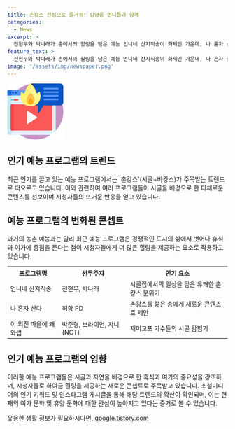```yaml
---
title: 촌캉스 진심으로 즐거워! 임영웅 언니들과 함께
categories:
  - News
excerpt: >
  전현무와 박나래가 촌에서의 힐링을 담은 예능 언니네 산지직송이 화제인 가운데, 나 혼자 산다도 인기를 끌었다. 이 외에도 MBC 삼시세끼 어촌편과 2PM의 유튜브 예능 등 촌캉스를 다룬 프로그램이 늘어나고 있다. 트렌드를 눈여겨본 PD의 제안으로 시골을 배경으로 하는 프로그램들이 인기를 얻고 있는데, 이는 도시 생활에서 벗어나 휴식을 취하는 것에 대한 관심이 높아지고 있는 것으로 해석된다. 실제로 소셜미디어에서도 촌캉스 관련 게시글과 여행 사진이 많이 올라오고 있으며, 이는 현재 젊은 세대의 트렌드를 반영한 것으로 해석된다.
feature_text: >
  전현무와 박나래가 촌에서의 힐링을 담은 예능 언니네 산지직송이 화제인 가운데, 나 혼자 산다도 인기를 끌었다. 이 외에도 MBC 삼시세끼 어촌편과 2PM의 유튜브 예능 등 촌캉스를 다룬 프로그램이 늘어나고 있다. 트렌드를 눈여겨본 PD의 제안으로 시골을 배경으로 하는 프로그램들이 인기를 얻고 있는데, 이는 도시 생활에서 벗어나 휴식을 취하는 것에 대한 관심이 높아지고 있는 것으로 해석된다. 실제로 소셜미디어에서도 촌캉스 관련 게시글과 여행 사진이 많이 올라오고 있으며, 이는 현재 젊은 세대의 트렌드를 반영한 것으로 해석된다.
image: '/assets/img/newspaper.png'
---
```


<p><img src="/assets/img/news.png" alt="rentncar 속보" /></p>

<h2 data-ke-size="size26">인기 예능 프로그램의 트렌드</h2>

<p data-ke-size="size16">최근 인기를 끌고 있는 예능 프로그램에서는 '촌캉스'(시골+바캉스)가 주목받는 트렌드로 떠오르고 있습니다. 이와 관련하여 여러 프로그램들이 시골을 배경으로 한 다채로운 콘텐츠를 선보이며 시청자들의 뜨거운 반응을 얻고 있습니다.</p>

<h2 data-ke-size="size26">예능 프로그램의 변화된 콘셉트</h2>

<p data-ke-size="size16">과거의 농촌 예능과는 달리 최근 예능 프로그램은 경쟁적인 도시의 삶에서 벗어나 휴식과 여가에 중점을 둔다는 점이 시청자들에게 더 많은 힐링을 제공하는 요소로 작용하고 있습니다.</p>

<table>
    <tr>
        <th>프로그램명</th>
        <th>선두주자</th>
        <th>인기 요소</th>
    </tr>
    <tr>
        <td>언니네 산지직송</td>
        <td>전현무, 박나래</td>
        <td>시골집에서의 일상을 담은 유쾌한 촌캉스 분위기</td>
    </tr>
    <tr>
        <td>나 혼자 산다</td>
        <td>허항 PD</td>
        <td>촌캉스를 젊은 층에게 새로운 콘텐츠로 제안</td>
    </tr>
    <tr>
        <td>이 외진 마을에 왜 와썹</td>
        <td>박준형, 브라이언, 쟈니(NCT)</td>
        <td>재미교포 가수들의 시골 탐험기</td>
    </tr>
</table>

<h2 data-ke-size="size26">인기 예능 프로그램의 영향</h2>

<p data-ke-size="size16">이러한 예능 프로그램들은 시골과 자연을 배경으로 한 휴식과 여가의 중요성을 강조하며, 시청자들로 하여금 힐링을 제공하는 새로운 콘셉트로 주목받고 있습니다. 소셜미디어의 인기 키워드 및 인스타그램 게시글을 통해 해당 트렌드의 확산이 확인되며, 이는 현재의 여가 문화 및 휴양 문화에 대한 관심이 높아지고 있다는 증거로 볼 수 있습니다.</p>
유용한 생활 정보가 필요하시다면, <a href="https://qoogle.tistory.com" rel="dofollow">qoogle.tistory.com</a>


